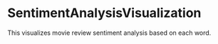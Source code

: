 # SentimentAnalysisVisualization
This visualizes movie review sentiment analysis based on each word.
